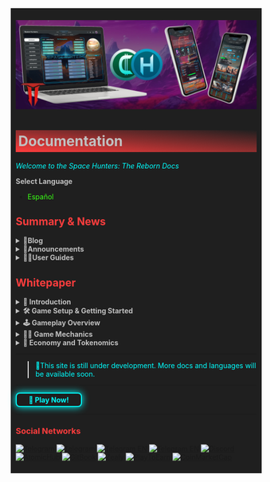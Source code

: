 <div style="background-color:#1F1F1F; padding:10px;">

![Banner](<static/img/Baanner top 2.jpg>)

# <div style="background: linear-gradient(185deg, #1F1F1F, #FF3D3D); padding: 5px; color: #FFFFFF;"><span style="color:#c0c0c0"> Documentation </span> </div>

<span style="color:#00FFFF">*Welcome to the Space Hunters: The Reborn Docs*</span>

**<span style="color:#C0C0C0">Select Language**</span>
* [<span style="color:#39FF14">Español</span>](docs/esp/00-index.md)

## **<span style="color:#FF3D3D">Summary & News**</span>

<details>
  <summary style="color:#C0C0C0; font-weight:bold; cursor:pointer;">📓Blog</summary>
  <div>
    <ul>
      <!-- Adjusting paths to be relative -->
      <li><a href="docs/eng/blog/Ambassador.md" style="color:#39FF14;">Ambassador Program</a></li>
      <!-- Add more items here -->
    </ul>
  </div>
</details>

<details>
  <summary style="color:#C0C0C0; font-weight:bold; cursor:pointer;">📣Announcements</summary>
  <div>
    <ul>
      <li><a href="/docs/eng/announcements/energy-box-drop.md" style="color:#39FF14;">Energy Box Drop</a></li>
      <li><a href="/docs/eng/announcements/sticker-pack.md" style="color:#39FF14;">Sticker Pack</a></li>
      <!-- Add more items here -->
    </ul>
  </div>
</details>

<details>
  <summary style="color:#C0C0C0; font-weight:bold; cursor:pointer;">🙍‍♂️User Guides</summary>
  <div>
    <ul>
      <li><a href="/docs/eng/01-user-guides/01-getting-started.md" style="color:#39FF14;">Getting Started</a></li>
    </ul>
  </div>
</details>

## **<span style="color:#FF3D3D">Whitepaper**
<details>
  <summary style="color:#C0C0C0; font-weight:bold; cursor:pointer;">💠 Introduction</summary>
  <ul>
    <li><a href="/docs/eng/Whitepaper/Storyline.md" style="color:#39FF14;">Game Storyline</a></li>
    <li><a href="/docs/eng/Whitepaper/Overview.md" style="color:#39FF14;">Project Overview</a></li>
    <li><a href="/docs/eng/Whitepaper/Core%20Philosophy.md" style="color:#39FF14;">Core Philosophy</a></li>
    <li><a href="/docs/eng/Whitepaper/Project%20Features.md" style="color:#39FF14;">Project Features</a></li>
  </ul>
</details>

<details>
  <summary style="color:#C0C0C0; font-weight:bold; cursor:pointer;">🛠️ Game Setup & Getting Started</summary>
  <div>
    <ul>
      <li>(Soon) Account Creation</li>
      <li>(Soon) Hunter HUB App</li>
      <li><a href="/docs/eng/Whitepaper/GameInterface.md" style="color:#39FF14;">Game Interface</a></li>
      <!-- Add more items here if needed -->
    </ul>
  </div>
</details>

<details>
  <summary style="color:#C0C0C0; font-weight:bold; cursor:pointer;">🕹️ Gameplay Overview</summary>
  <div>
    <ul>
      <li><a href="/docs/eng/Whitepaper/BasicMissions.md" style="color:#39FF14;">🚀 Basic Missions</a></li>
      <li><a href="/docs/eng/Whitepaper/Excavation.md" style="color:#39FF14;">⛏️ Excavation</a></li>
      <li><a href="/docs/eng/Whitepaper/GeneratorsMode.md" style="color:#39FF14;">⚡ Generators</a></li>
      <li><a href="/docs/eng/Whitepaper/Crafting.md" style="color:#39FF14;">⚙️ Crafting</a></li>
      <li><a href="/docs/eng/Whitepaper/Achievements.md" style="color:#39FF14;">⭐ Achievements</a></li>
    </ul>
  </div>
</details>

<details>
  <summary style="color:#C0C0C0; font-weight:bold; cursor:pointer;">🧑‍💻 Game Mechanics</summary>
  <div>
    <ul>
      <li><a href="/docs/eng/Whitepaper/PlaytoEarn.md" style="color:#39FF14;">Play-to-Earn</a></li>
      <li><a href="/docs/eng/Whitepaper/Free-to-Play.md" style="color:#39FF14;">Free-to-Play</a></li>
      <li><a href="/docs/eng/Whitepaper/CommunityDriven.md" style="color:#39FF14;">Community Driven</a></li>
    </ul>
  </div>
</details>
<details>
  <summary style="color:#C0C0C0; font-weight:bold; cursor:pointer;">💸 Economy and Tokenomics</summary>
  <div>
    <ul>
      <li><a href="#tokens" style="color:#39FF14;">Tokens</a></li>
      <li><a href="#ecosystem" style="color:#39FF14;">Ecosystem</a></li>
      <li><a href="#marketplace" style="color:#39FF14;">Marketplace</a></li>
      <li><a href="#memberships" style="color:#39FF14;">Memberships</a></li>
      <li><a href="#withdraw-details" style="color:#39FF14;">Withdraw Details</a></li>
    </ul>
  </div>
</details>
<hr>

> <span style="color:#00FFFF"> 🔧This site is still under development. More docs and languages will be available soon.</span>
<hr>
<a href="https://spacehunters.online" style="text-decoration:none;">
  <div style="display:inline-block; padding:4px 24px; background-color:#1F1F1F; color:#00FFFF; border: 2px solid #00FFFF; border-radius:8px; font-weight:bold; box-shadow: 0px 0px 15px #00FFFF; transition: background-color 0.3s, box-shadow 0.3s;">
    🚀 Play Now!
  </div>
</a>

<style>
  a:hover div {
    background-color: #00FFFF;
    color: #1F1F1F;
    box-shadow: 0px 0px 25px #00FFFF;
  }
</style>
****

### <span style="color:#FF3D3D"> Social Networks </span>

[![Telegram](https://img.shields.io/badge/Telegram-BOT-26A5E4?style=plastic&logo=telegram)](https://t.me/SpaceHuntersBot)
[![Telegram](https://img.shields.io/badge/Telegram-Announcements-26A5E4?style=plastic&logo=telegram)](https://t.me/spacehuntersnews)
[![Telegram EN](https://img.shields.io/badge/Telegram-Chat%20ENG-2CA5E0?style=plastic&logo=telegram)](https://t.me/spacehunterss)
[![Telegram EN](https://img.shields.io/badge/Telegram-Chat%20ESP-2CA5E0?style=plastic&logo=telegram)](https://t.me/shspanish)
[![Discord](https://img.shields.io/badge/Discord-Space%20Hunters-7289DA?style=plastic&logo=discord)](https://discord.gg/wpmzyJM9xb)
[![AtomicHub](https://img.shields.io/badge/AtomicHub-Space%20Hunters-EE474C?style=plastic&logo=atomichub)](https://wax.atomichub.io/explorer/collection/wax-mainnet/spacehunterz)
[![GitBook](https://img.shields.io/badge/GitBook-Space%20Hunters-7A8089?style=plastic&logo=gitbook)](https://spaceheroes.gitbook.io/space-hunters)
[![Zealy](https://img.shields.io/badge/Zealy-Space%20Hunters-FF69B4?style=plastic&logo=zealy)](https://zealy.io/cw/spacehuntersthereborn/invite/UroI4c6fhtB3SX65siHBX)
[![PlayToEarn](https://img.shields.io/badge/PlayToEarn-Space%20Hunters-34C759?style=plastic&logo=playtoearn)](https://playtoearn.com/blockchaingame/space-hunters-the-reborn?rel=search)
[![CoinMarketCap](https://img.shields.io/badge/CoinMarketCap-NFTSpaceHunters-03C9A9?style=plastic&logo=coinmarketcap)](https://coinmarketcap.com/community/profile/nftspacehunters/)
